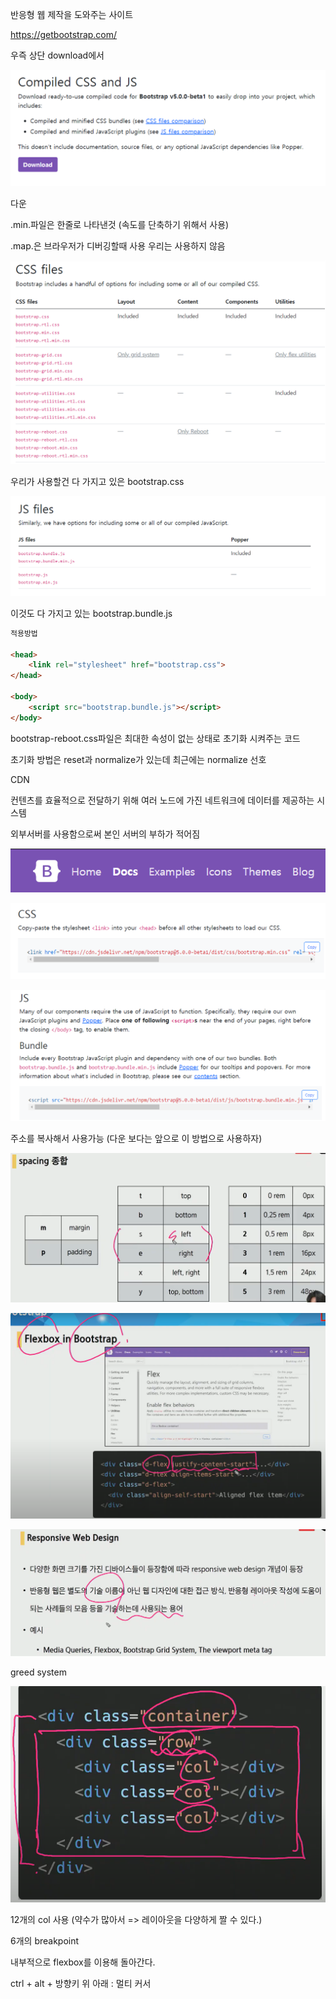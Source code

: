 

반응형 웹 제작을 도와주는 사이트

https://getbootstrap.com/

우즉 상단 download에서 

![image-20210203140924744](bootstrap.assets/image-20210203140924744.png)

다운

.min.파일은 한줄로 나타낸것 (속도를 단축하기 위해서 사용)

.map.은 브라우저가 디버깅할때 사용 우리는 사용하지 않음



![image-20210203141430879](bootstrap.assets/image-20210203141430879.png)

우리가 사용할건 다 가지고 있은 bootstrap.css

![image-20210203141500821](bootstrap.assets/image-20210203141500821.png)

이것도 다 가지고 있는 bootstrap.bundle.js

```html
적용방법

<head>
    <link rel="stylesheet" href="bootstrap.css">
</head>

<body>
    <script src="bootstrap.bundle.js"></script>
</body>
```



bootstrap-reboot.css파일은 최대한 속성이 없는 상태로 초기화 시켜주는 코드



초기화 방법은 reset과 normalize가 있는데 최근에는 normalize 선호



CDN

컨텐츠를 효율적으로 전달하기 위해 여러 노드에 가진 네트워크에 데이터를 제공하는 시스템

외부서버를 사용함으로써 본인 서버의 부하가 적어짐

![image-20210203142735258](bootstrap.assets/image-20210203142735258.png)

![image-20210203142755493](bootstrap.assets/image-20210203142755493.png)

![image-20210203142813247](bootstrap.assets/image-20210203142813247.png)

주소를 복사해서 사용가능 (다운 보다는 앞으로 이 방법으로 사용하자)



![image-20210203143610826](bootstrap.assets/image-20210203143610826.png)

![image-20210203150532647](bootstrap.assets/image-20210203150532647.png)



![image-20210203150719308](bootstrap.assets/image-20210203150719308.png)



greed system

![image-20210203150953588](bootstrap.assets/image-20210203150953588.png)

12개의 col 사용 (약수가 많아서 => 레이아웃을 다양하게 짤 수 있다.)

6개의 breakpoint

내부적으로 flexbox를 이용해 돌아간다.



ctrl + alt + 방향키 위 아래 : 멀티 커서